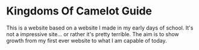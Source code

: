 # Kingdoms Of Camelot Guide

This is a website based on a website I made in my early days of school. It's not a impressive site... or rather it's pretty terrible. The aim is to show growth from my first ever website to what I am capable of today.
